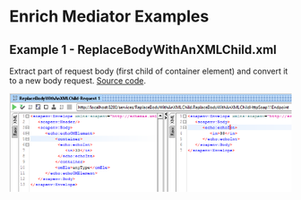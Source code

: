 # Enrich Mediator Examples

## Example 1 - ReplaceBodyWithAnXMLChild.xml

Extract part of request body (first child of container element) and convert it to a new body request.
[Source code](https://github.com/Emmerson-Miranda/WSO2-4.9/blob/master/WSO2EnrichMediatorParentProject/EnrichMediatorESB/src/main/synapse-config/proxy-services/ReplaceBodyWithAnXMLChild.xml "ReplaceBodyWithAnXMLChild").

![example](./images/image1.png)
